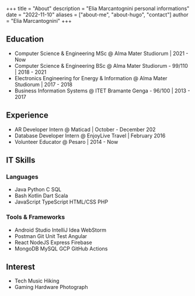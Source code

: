 +++
title = "About"
description = "Elia Marcantognini personal informations" 
date = "2022-11-10" 
aliases = ["about-me", "about-hugo", "contact"] 
author = "Elia Marcantognini" 
+++


## Education

- Computer Science & Engineering MSc @ Alma Mater Studiorum | 2021 - Now
- Computer Science & Engineering BSc @ Alma Mater Studiorum - 99/110 | 2018 - 2021
- Electronics Engineering for Energy & Information @ Alma Mater Studiorum | 2017 - 2018
- Business Information Systems @ ITET Bramante Genga - 96/100 | 2013 - 2017

## Experience

- AR Developer Intern @ Maticad | October - December 202
- Database Developer Intern @ EnjoyLive Travel | February 2016
- Volunteer Educator @ Pesaro | 2014 - Now

## IT Skills

### Languages

- Java  Python  C  SQL
- Bash  Kotlin  Dart  Scala
- JavaScript  TypeScript  HTML/CSS  PHP

### Tools & Frameworks

- Android Studio  IntelliJ Idea  WebStorm
- Postman  Git  Unit Test  Angular
- React  NodeJS  Express  Firebase
- MongoDB  MySQL  GCP  GitHub Actions

## Interest

- Tech  Music  Hiking
- Gaming  Hardware  Photograph